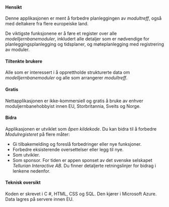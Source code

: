 ﻿#### Hensikt
Denne applikasjonen er ment å forbedre planleggingen av *modultreff*,
også med deltakere fra flere europeiske land.

De viktigste funksjonene er å føre et register over alle *modelljernbanemoduler*,
inkludert alle detaljer som er nødvendige for planleggingsplanlegging og tidsplaner,
og møteplanlegging med registrering av moduler.

#### Tiltenkte brukere
Alle som er interessert i å opprettholde strukturerte data om *modelljernbanemoduler*
og alle som arrangerer *modultreff*.

#### Gratis
Nettapplikasjonen er ikke-kommersiell og gratis å bruke av enhver moduljernbanehobbyist
innen EU, Storbritannia, Sveits og Norge.

#### Bidra
Applikasjonen er utviklet som *åpen kildekode*.
Du kan bidra til å forbedre *Modulregisteret* på flere måter:
- Gi tilbakemelding og foreslå forbedringer eller nye funksjoner.
- Forbedre eksisterende oversettelser eller legg til nye.
- Som utvikler.
- Som sponsor. For tiden er appen sponset av det svenske selskapet *Tellurian Interactive AB*.
Du finner detaljerte retningslinjer for bidrag i lenkene nedenfor.

#### Teknisk oversikt
Koden er skrevet i C #, HTML, CSS og SQL.
Den kjører i Microsoft Azure.
Data lagres på servere innen EU.